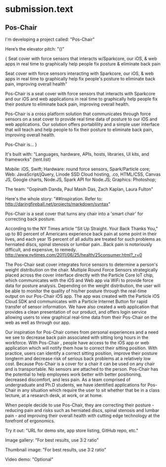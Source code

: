# submission.text

## Pos-Chair

I'm developing a project called: "Pos-Chair"

Here’s the elevator pitch: "()"

{
Seat cover with force sensors that interacts w/Sparkcore, our iOS, & web apps in real time to graphically help people fix posture & eliminate back pain

Seat cover with force sensors interacting with Sparkcore, our iOS, & web apps in real time to graphically help fix people's posture to eliminate back pain, improving overall health"

Pos-Chair is a seat cover with force sensors that interacts with Sparkcore and our iOS and web applications in real time to graphically help people fix their posture to eliminate back pain, improving overall health. 

Pos-Chair is a cross platform solution that communicates through force sensors on a seat cover to provide real time data of  posture to our iOS and web applications. Our solution offers portablility and a simple user interface that will teach and help people to fix their posture to eliminate back pain, improving overall health. 

Pos-Chair is...
}

It's built with: "Languages, hardware, APIs, hosts, libraries, UI kits, and frameworks"
(tent.list)

Mobile: iOS, Swift; 
Hardware: round force sensors, Spark/Particle core; 
Web: JavaScript/jQuery, Linode SSD Cloud hosting, .co, HTML/CSS, Canvas JS, Google charts, Node.JS, Spark API for Node.JS; Graphics: Photoshop;

The team: "Gopinath Danda, Paul Masih Das, Zach Kaplan, Laura Fulton"

Here's the whole story: 
"##Inspiration. Refer to: http://daringfireball.net/projects/markdown/syntax"

Pos-Chair is a seat cover that turns any chair into a 'smart chair' for correcting back posture. 

According to the NY Times article "Sit Up Straight. Your Back Thanks You," up to 80 percent of Americans experience back pain at some point in their lives, and each year 15 percent of all adults are treated for such problems as herniated discs, spinal stenosis or lumbar pain...Back pain is notoriously difficult, and expensive, to remedy.  http://www.nytimes.com/2011/06/25/health/25consumer.html?_r=0

The Pos-Chair seat cover integrates force sensors to determine a person's weight distribution on the chair. Multiple Round Force Sensors strategically placed across the cover interface directly with the Particle Core IoT chip, which communicates with the iOS and Web app via WiFi to provide force data for posture analysis. Depending on the weight distribution, the user will be able to monitor the quality of his/her posture through the real-time output on our Pos-Chair iOS app. The app was created with the Particle iOS Cloud SDK and communicates with a Particle Internet Button for rapid transfer of sensor information. We have also created a web application that provides a clean presentation of our product, and offers login service allowing users to view graphical real-time data from their Pos-Chair on the web as well as through our app.

Our inspiration for Pos-Chair comes from personal experiences and a need we see to decrease back pain associated with sitting long hours in the workforce. With Pos-Chair , people have access to the iOS app or web application which will notify them how to correct their sitting position. With practice, users can identify a correct sitting position, improve their posture longterm and decrease risk of serious back problems at a relatively low cost. Because Pos-Chair is a cover for a chair it can be used on any chair and is transportable. No sensors are attached to the person. Pos-Chair has the potential to help employees work better with better positioning, decreased discomfort, and less pain. As a team comprised of undergraduate and Ph.D students, we have identified applications for Pos-Chair in any situation which require the user to sit whether that be in a class lecture, at a research desk, at work, or at home.  

When people decide to use Pos-Chair, they are correcting their posture - reducing pain and risks such as herniated discs, spinal stenosis and lumbar pain - and improving their overall health with cutting edge technology at the forefront of ergonomics. 


Try it out: "URL for demo site, app store listing, GitHub repo, etc."

Image gallery: "For best results, use 3:2 ratio"

Thumbnail image: "For best results, use 3:2 ratio"

Video demo: "Optional"





